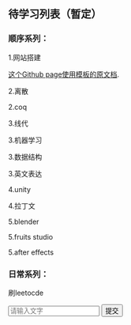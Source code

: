 ## 待学习列表（暂定）
### 顺序系列：
1.网站搭建

[这个Github page使用模板的原文档](./template_help.html).

2.离散

2.coq

3.线代

3.机器学习

3.数据结构

3.英文表达

4.unity

4.拉丁文

5.blender

5.fruits studio

5.after effects
### 日常系列：
刷leetocde


<form action="https://github.com/Creepia/creepia.github.io/issues/1" method="post">
  <input type="text" name="message" placeholder="请输入文字">
  <input type="submit" value="提交">
</form>
